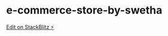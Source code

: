 # e-commerce-store-by-swetha

[Edit on StackBlitz ⚡️](https://stackblitz.com/edit/e-commerce-store-by-swetha)
